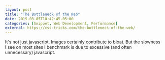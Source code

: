 ```yaml
---
layout: post
title: "The Bottleneck of the Web"
date: 2019-03-05T10:42:45-05:00
categories: [Snippet, Web Development, Performance]
external: https://css-tricks.com/the-bottleneck-of-the-web/
---
```


It's not just javascript. Images certainly contribute to bloat. But the slowness I see on most sites I benchmark is due to excessive (and often unnecessary) javascript.
